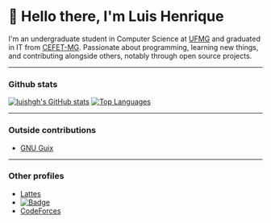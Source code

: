 # 👋 Hello there, I'm Luis Henrique

I'm an undergraduate student in Computer Science at [UFMG](https://ufmg.br/international-visitors) and graduated in IT from [CEFET-MG](https://www.divinopolis.cefetmg.br/). Passionate about programming, learning new things, and contributing alongside others, notably through open source projects.

---
### Github stats
[![luishgh's GitHub stats](https://github-readme-stats.vercel.app/api?username=luishgh&show_icons=true&theme=github_dark&hide_rank=true&hide=stars)](https://github.com/anuraghazra/github-readme-stats) [![Top Languages](https://github-readme-stats.vercel.app/api/top-langs/?username=luishgh&theme=github_dark&layout=compact)](https://github.com/anuraghazra/github-readme-stats)

---
### Outside contributions

- [GNU Guix](https://issues.guix.gnu.org/search?query=is%3A+closed+submitter%3A%22Luis+Henrique+Gomes+Higino%22)

---
### Other profiles

- [Lattes](http://lattes.cnpq.br/8358867793759931)
- [![Badge](https://www.codewars.com/users/luishgh/badges/small)](https://www.codewars.com/users/luishgh)
- [CodeForces](https://codeforces.com/profile/luishgh)

<!--
**LuisHGH/LuisHGH** is a ✨ _special_ ✨ repository because its `README.md` (this file) appears on your GitHub profile.

